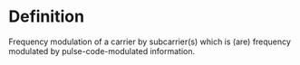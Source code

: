 # Definition

Frequency modulation of a carrier by subcarrier(s) which is (are)
frequency modulated by pulse-code-modulated information.

